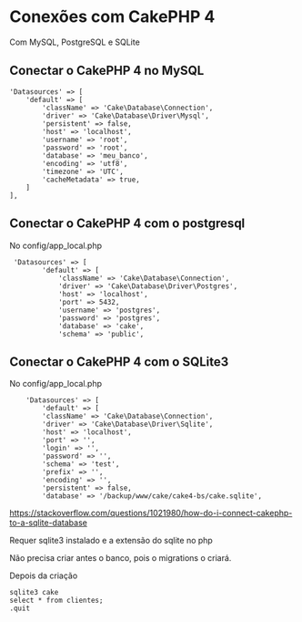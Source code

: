 # Conexões com CakePHP 4 

Com MySQL, PostgreSQL e SQLite

## Conectar o CakePHP 4 no MySQL
```
'Datasources' => [
    'default' => [
        'className' => 'Cake\Database\Connection',
        'driver' => 'Cake\Database\Driver\Mysql',
        'persistent' => false,
        'host' => 'localhost',
        'username' => 'root',
        'password' => 'root',
        'database' => 'meu_banco',
        'encoding' => 'utf8',
        'timezone' => 'UTC',
        'cacheMetadata' => true,
    ]
],
```

## Conectar o CakePHP 4 com o postgresql

No config/app_local.php
```
 'Datasources' => [
        'default' => [
            'className' => 'Cake\Database\Connection',
            'driver' => 'Cake\Database\Driver\Postgres',
            'host' => 'localhost',
            'port' => 5432,
            'username' => 'postgres',
            'password' => 'postgres',
            'database' => 'cake',
            'schema' => 'public',
```

## Conectar o CakePHP 4 com o SQLite3

No config/app_local.php
```
    'Datasources' => [
        'default' => [
        'className' => 'Cake\Database\Connection',
        'driver' => 'Cake\Database\Driver\Sqlite',
        'host' => 'localhost',
        'port' => '',
        'login' => '',
        'password' => '',
        'schema' => 'test',
        'prefix' => '',
        'encoding' => '',
        'persistent' => false,
        'database' => '/backup/www/cake/cake4-bs/cake.sqlite',
```
https://stackoverflow.com/questions/1021980/how-do-i-connect-cakephp-to-a-sqlite-database

Requer sqlite3 instalado e a extensão do sqlite no php

Não precisa criar antes o banco, pois o migrations o criará.

Depois da criação
```
sqlite3 cake
select * from clientes;
.quit
```

